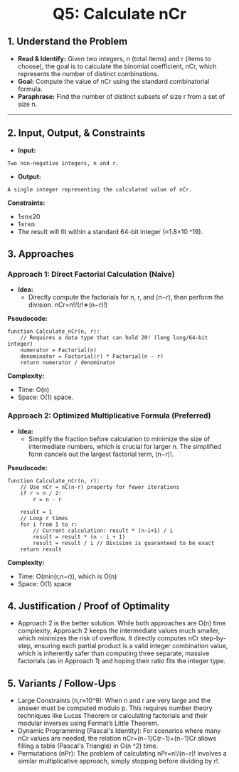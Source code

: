 <!-- #region 5: Calculate nCr -->

<h1 style="text-align:center; font-size:2.5em; font-weight:bold;">Q5: Calculate nCr</h1>

## 1. Understand the Problem
- **Read & Identify:** Given two integers, n (total items) and r (items to choose), the goal is to calculate the binomial coefficient, nCr, which represents the number of distinct combinations.
- **Goal:** Compute the value of nCr using the standard combinatorial formula.
- **Paraphrase:** Find the number of distinct subsets of size r from a set of size n.

---

## 2. Input, Output, & Constraints

- **Input:**
```text
Two non-negative integers, n and r.
```

- **Output:**
```text
A single integer representing the calculated value of nCr.
```

**Constraints:**
- 1≤n≤20
- 1≤r≤n
- The result will fit within a standard 64-bit integer (≈1.8×10 ^19).

## 3. Approaches

### Approach 1: Direct Factorial Calculation (Naive)

- **Idea:**
  - Directly compute the factorials for n, r, and (n−r), then perform the division. nCr=n!/(r!∗(n−r)!)

**Pseudocode:**
```text
function Calculate_nCr(n, r):
    // Requires a data type that can hold 20! (long long/64-bit integer)
    numerator = Factorial(n)
    denominator = Factorial(r) * Factorial(n - r)
    return numerator / denominator
```

**Complexity:**
- Time: O(n)
- Space: O(1) space.

### Approach 2: Optimized Multiplicative Formula (Preferred)

- **Idea:**
  - Simplify the fraction before calculation to minimize the size of intermediate numbers, which is crucial for larger n. The simplified form cancels out the largest factorial term, (n−r)!.

**Pseudocode:**
```text
function Calculate_nCr(n, r):
    // Use nCr = nC(n-r) property for fewer iterations
    if r > n / 2:
        r = n - r

    result = 1
    // Loop r times
    for i from 1 to r:
        // Current calculation: result * (n-i+1) / i
        result = result * (n - i + 1)
        result = result / i // Division is guaranteed to be exact
    return result
```

**Complexity:**
- Time: O(min(r,n−r)), which is O(n)
- Space: O(1) space

## 4. Justification / Proof of Optimality

- Approach 2 is the better solution. While both approaches are O(n) time complexity, Approach 2 keeps the intermediate values much smaller, which minimizes the risk of overflow. It directly computes nCr step-by-step, ensuring each partial product is a valid integer combination value, which is inherently safer than computing three separate, massive factorials (as in Approach 1) and hoping their ratio fits the integer type.

## 5. Variants / Follow-Ups

- Large Constraints (n,r≈10^9): When n and r are very large and the answer must be computed modulo p. This requires number theory techniques like Lucas Theorem or calculating factorials and their modular inverses using Fermat’s Little Theorem.
- Dynamic Programming (Pascal's Identity): For scenarios where many nCr values are needed, the relation nCr=(n−1)C(r−1)+(n−1)Cr allows filling a table (Pascal's Triangle) in O(n ^2) time.
- Permutations (nPr): The problem of calculating nPr=n!/(n−r)! involves a similar multiplicative approach, simply stopping before dividing by r!.
<!-- #endregion -->

